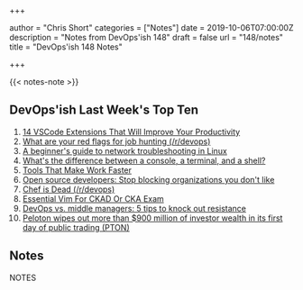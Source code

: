 +++

author = "Chris Short"
categories = ["Notes"]
date = 2019-10-06T07:00:00Z
description = "Notes from DevOps'ish 148"
draft = false
url = "148/notes"
title = "DevOps'ish 148 Notes"

+++

{{< notes-note >}}

## DevOps'ish Last Week's Top Ten

1. [14 VSCode Extensions That Will Improve Your Productivity](https://x-team.com/blog/14-vscode-extensions/)
1. [What are your red flags for job hunting (/r/devops)](https://www.reddit.com/r/devops/comments/d8onnc/what_are_your_red_flags_for_job_hunting/)
1. [A beginner's guide to network troubleshooting in Linux](https://www.redhat.com/sysadmin/beginners-guide-network-troubleshooting-linux)
1. [What's the difference between a console, a terminal, and a shell?](https://www.hanselman.com/blog/WhatsTheDifferenceBetweenAConsoleATerminalAndAShell.aspx)
1. [Tools That Make Work Faster](https://blog.softwaremill.com/tools-that-make-work-faster-2c089ac902c9)
1. [Open source developers: Stop blocking organizations you don't like](https://www.techrepublic.com/article/open-source-developers-stop-blocking-organizations-you-dont-like/)
1. [Chef is Dead (/r/devops)](https://www.reddit.com/r/devops/comments/d7lzp4/chef_is_dead/)
1. [Essential Vim For CKAD Or CKA Exam](https://blog.codonomics.com/2019/09/essential-vim-for-ckad-or-cka-exam.html)
1. [DevOps vs. middle managers: 5 tips to knock out resistance](https://enterprisersproject.com/article/2019/9/devops-vs-middle-managers)
1. [Peloton wipes out more than $900 million of investor wealth in its first day of public trading (PTON)](https://markets.businessinsider.com/news/stocks/peloton-stock-price-900-million-market-value-erased-after-ipo-2019-9-1028557770)

## Notes

NOTES
